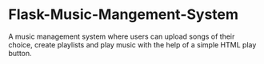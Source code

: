 # Flask-Music-Mangement-System
A music management system where users can upload songs of their choice, create playlists and play music with the help of a simple HTML play button.


